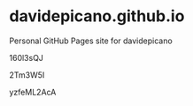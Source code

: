 # davidepicano.github.io
Personal GitHub Pages site for davidepicano












































160l3sQJ


2Tm3W5I

yzfeML2AcA
